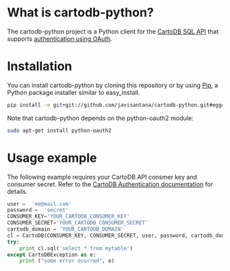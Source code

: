 # What is cartodb-python? #

The cartodb-python project is a Python client for the [CartoDB SQL API](http://developers.cartodb.com/api/sql.html) that supports [authentication using OAuth](http://developers.cartodb.com/api/authentication.html).

# Installation #

You can install cartodb-python by cloning this repository or by using [Pip](http://pypi.python.org/pypi/pip), a Python package installer similar to easy_install.


```bash
pip install -e git+git://github.com/javisantana/cartodb-python.git#egg=cartodb
```

Note that cartodb-python depends on the python-oauth2 module:

```bash
sudo apt-get install python-oauth2
```


# Usage example #

The following example requires your CartoDB API consmer key and consumer secret. Refer to the [CartoDB Authentication documentation](http://developers.cartodb.com/api/authentication.html) for details.


```python
user =  'me@mail.com'
password =  'secret'
CONSUMER_KEY='YOUR_CARTODB_CONSUMER_KEY'
CONSUMER_SECRET='YOUR_CARTODB_CONSUMER_SECRET'
cartodb_domain = 'YOUR_CARTODB_DOMAIN'
cl = CartoDB(CONSUMER_KEY, CONSUMER_SECRET, user, password, cartodb_domain)
try:
    print cl.sql('select * from mytable')
except CartoDBException as e:
    print ("some error ocurred", e)
```